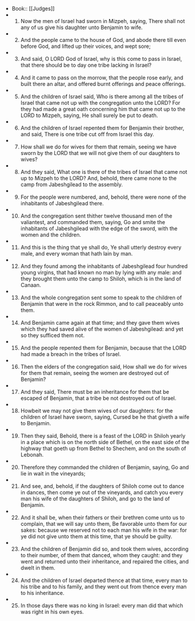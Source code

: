- Book:: [[Judges]]
- 1. Now the men of Israel had sworn in Mizpeh, saying, There shall not any of us give his daughter unto Benjamin to wife.
- 2. And the people came to the house of God, and abode there till even before God, and lifted up their voices, and wept sore;
- 3. And said, O LORD God of Israel, why is this come to pass in Israel, that there should be to day one tribe lacking in Israel?
- 4. And it came to pass on the morrow, that the people rose early, and built there an altar, and offered burnt offerings and peace offerings.
- 5. And the children of Israel said, Who is there among all the tribes of Israel that came not up with the congregation unto the LORD? For they had made a great oath concerning him that came not up to the LORD to Mizpeh, saying, He shall surely be put to death.
- 6. And the children of Israel repented them for Benjamin their brother, and said, There is one tribe cut off from Israel this day.
- 7. How shall we do for wives for them that remain, seeing we have sworn by the LORD that we will not give them of our daughters to wives?
- 8. And they said, What one is there of the tribes of Israel that came not up to Mizpeh to the LORD? And, behold, there came none to the camp from Jabeshgilead to the assembly.
- 9. For the people were numbered, and, behold, there were none of the inhabitants of Jabeshgilead there.
- 10. And the congregation sent thither twelve thousand men of the valiantest, and commanded them, saying, Go and smite the inhabitants of Jabeshgilead with the edge of the sword, with the women and the children.
- 11. And this is the thing that ye shall do, Ye shall utterly destroy every male, and every woman that hath lain by man.
- 12. And they found among the inhabitants of Jabeshgilead four hundred young virgins, that had known no man by lying with any male: and they brought them unto the camp to Shiloh, which is in the land of Canaan.
- 13. And the whole congregation sent some to speak to the children of Benjamin that were in the rock Rimmon, and to call peaceably unto them.
- 14. And Benjamin came again at that time; and they gave them wives which they had saved alive of the women of Jabeshgilead: and yet so they sufficed them not.
- 15. And the people repented them for Benjamin, because that the LORD had made a breach in the tribes of Israel.
- 16. Then the elders of the congregation said, How shall we do for wives for them that remain, seeing the women are destroyed out of Benjamin?
- 17. And they said, There must be an inheritance for them that be escaped of Benjamin, that a tribe be not destroyed out of Israel.
- 18. Howbeit we may not give them wives of our daughters: for the children of Israel have sworn, saying, Cursed be he that giveth a wife to Benjamin.
- 19. Then they said, Behold, there is a feast of the LORD in Shiloh yearly in a place which is on the north side of Bethel, on the east side of the highway that goeth up from Bethel to Shechem, and on the south of Lebonah.
- 20. Therefore they commanded the children of Benjamin, saying, Go and lie in wait in the vineyards;
- 21. And see, and, behold, if the daughters of Shiloh come out to dance in dances, then come ye out of the vineyards, and catch you every man his wife of the daughters of Shiloh, and go to the land of Benjamin.
- 22. And it shall be, when their fathers or their brethren come unto us to complain, that we will say unto them, Be favorable unto them for our sakes: because we reserved not to each man his wife in the war: for ye did not give unto them at this time, that ye should be guilty.
- 23. And the children of Benjamin did so, and took them wives, according to their number, of them that danced, whom they caught: and they went and returned unto their inheritance, and repaired the cities, and dwelt in them.
- 24. And the children of Israel departed thence at that time, every man to his tribe and to his family, and they went out from thence every man to his inheritance.
- 25. In those days there was no king in Israel: every man did that which was right in his own eyes.
